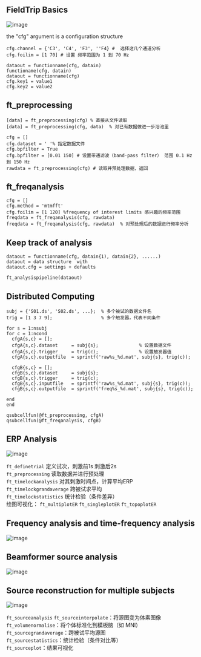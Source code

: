 ## FieldTrip Basics 

![image](https://github.com/user-attachments/assets/8466f2eb-a1bd-4e5c-bc75-03d34b8394f0)

the "cfg" argument is a configuration structure

```
cfg.channel = {'C3', 'C4', 'F3', ''F4} #  选择这几个通道分析
cfg.foilim = [1 70] # 设置 频率范围为 1 到 70 Hz
```
```
dataout = functionname(cfg, datain)
functioname(cfg, datain)
dataout = functionname(cfg)
cfg.key1 = value1
cfg.key2 = value2
```

## ft_preprocessing 
```
[data] = ft_preprocessing(cfg) % 直接从文件读取
[data] = ft_preprocessing(cfg, data)  % 对已有数据做进一步浴池里
```

```
cfg = []
cfg.dataset = ' '% 指定数据文件
cfg.bpfilter = True
cfg.bpfilter = [0.01 150] # 设置带通滤波（band-pass filter） 范围 0.1 Hz 到 150 Hz
rawdata = ft_preprocessing(cfg) # 读取并预处理数据，返回

```

## ft_freqanalysis 

```
cfg = []
cfg.method = 'mtmfft'
cfg.foilim = [1 120] %frequency of interest limits 感兴趣的频率范围
freqdata = ft_freqanalysis(cfg, rawdata)
freqdata = ft_freqanalysis(cfg, rawdata)  % 对预处理后的数据进行频率分析
```

## Keep track of analysis 

```
dataout = functionname(cfg, datain{1), datain{2}, ......)
dataout = data structure  with
dataout.cfg = settings + defaults

ft_analysispipeline(dataout)

```

## Distributed Computing  

```
subj = {'S01.ds', 'S02.ds', ...};  % 多个被试的数据文件名
trig = [1 3 7 9];                  % 多个触发器，代表不同条件

for s = 1:nsubj
for c = 1:ncond
  cfgA{s,c} = [];
  cfgA{s,c}.dataset     = subj{s};               % 设置数据文件
  cfgA{s,c}.trigger     = trig(c);               % 设置触发器值
  cfgA{s,c}.outputfile  = sprintf('raw%s_%d.mat', subj{s}, trig(c));

  cfgB{s,c} = [];
  cfgB{s,c}.dataset     = subj{s};
  cfgB{s,c}.trigger     = trig(c);
  cfgB{s,c}.inputfile   = sprintf('raw%s_%d.mat', subj{s}, trig(c));
  cfgB{s,c}.outputfile  = sprintf('freq%s_%d.mat', subj{s}, trig(c));

end
end

qsubcellfun(@ft_preprocessing, cfgA)
qsubcellfun(@ft_freqanalysis, cfgB)

```
## ERP Analysis 

![image](https://github.com/user-attachments/assets/5c5cc71b-b386-4a58-a423-06eebe0533dc) 

`ft_definetrial` 定义试次，刺激前1s 刺激后2s <br>
`ft_preprocessing` 读取数据并进行预处理 <br>
`ft_timelockanalysis` 对其刺激时间点，计算平均ERP <br>
`ft_timelockgrandaverage` 跨被试求平均 <br>
`ft_timelockstatistics` 统计检验（条件差异）  <br>
绘图可视化： `ft_multiplotER` `ft_singleplotER` `ft_topoplotER`  <br>


## Frequency analysis and time-frequency analysis
![image](https://github.com/user-attachments/assets/c045d53c-f2e2-4818-91df-9095ed5f5f13)


## Beamformer source analysis
![image](https://github.com/user-attachments/assets/e57e8bff-8128-430d-a63a-c526e9a86651)

## Source reconstruction for multiple subjects
![image](https://github.com/user-attachments/assets/6899c43d-f238-447c-932b-16dfa52c7c72)

`ft_sourceanalysis`
`ft_sourceinterpolate`：将源图变为体素图像 <br>
`ft_volumenormalise`：将个体标准化到模板脑（如 MNI） <br>
`ft_sourcegrandaverage`：跨被试平均源图 <br>
`ft_sourcestatistics`：统计检验（条件对比等） <br>
`ft_sourceplot`：结果可视化 <br>
